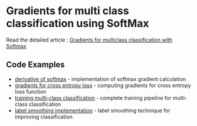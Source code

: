 # Gradients for multi class classification using SoftMax
Read the detailed article : [Gradients for multiclass classification with Softmax](https://dsplog.com/2025/06/22/gradients-for-multi-class-classification-with-softmax/)


## Code Examples

- [derivative of softmax](derivative_softmax.ipynb) - implementation of softmax gradient calculation
- [gradients for cross entropy loss](gradients_cross_entropy_loss.ipynb) - computing gradients for cross entropy loss function
- [training multi-class classification](training_multiclass_classification.ipynb) - complete training pipeline for multi-class classification
- [label smoothing implementation](training_label_smoothing.ipynb) - label smoothing technique for improving classification